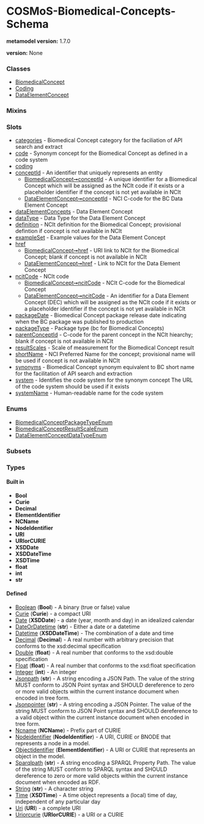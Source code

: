 
# COSMoS-Biomedical-Concepts-Schema


**metamodel version:** 1.7.0

**version:** None





### Classes

 * [BiomedicalConcept](BiomedicalConcept.md)
 * [Coding](Coding.md)
 * [DataElementConcept](DataElementConcept.md)

### Mixins


### Slots

 * [categories](categories.md) - Biomedical Concept category for the faciliation of API search and extract
 * [code](code.md) - Synonym concept for the Biomedical Concept as defined in a code system
 * [coding](coding.md)
 * [conceptId](conceptId.md) - An identifier that uniquely represents an entity
     * [BiomedicalConcept➞conceptId](BiomedicalConcept_conceptId.md) - A unique identifier for a Biomedical Concept which will be assigned as the NCIt code if it exists or a placeholder identifier if the concept is not yet available in NCIt
     * [DataElementConcept➞conceptId](DataElementConcept_conceptId.md) - NCI C-code for the BC Data Element Concept
 * [dataElementConcepts](dataElementConcepts.md) - Data Element Concept
 * [dataType](dataType.md) - Data Type for the Data Element Concept
 * [definition](definition.md) - NCIt definition for the Biomedical Concept; provisional defintion if concept is not available in NCIt
 * [exampleSet](exampleSet.md) - Example values for the Data Element Concept
 * [href](href.md)
     * [BiomedicalConcept➞href](BiomedicalConcept_href.md) - URI link to NCIt for the Biomedical Concept; blank if  concept is not available in NCIt
     * [DataElementConcept➞href](DataElementConcept_href.md) - Link to NCIt for the Data Element Concept
 * [ncitCode](ncitCode.md) - NCIt code
     * [BiomedicalConcept➞ncitCode](BiomedicalConcept_ncitCode.md) - NCIt C-code for the Biomedical Concept
     * [DataElementConcept➞ncitCode](DataElementConcept_ncitCode.md) - An identifier for a Data Element Concept (DEC) which will be assigned as the NCIt code if it exists or a placeholder identifier if the concept is not yet available in NCIt
 * [packageDate](packageDate.md) - Biomedical Concept package release date indicating when the BC package was published to production
 * [packageType](packageType.md) - Package type (bc for Biomedical Concepts)
 * [parentConceptId](parentConceptId.md) - C-code for the parent concept in the NCIt hiearchy; blank if concept is not available in NCIt
 * [resultScales](resultScales.md) - Scale of measurement for the Biomedical Concept result
 * [shortName](shortName.md) - NCI Preferred Name for the concept; provisional name will be used if concept is not available in NCIt
 * [synonyms](synonyms.md) - Biomedical Concept synonym equivalent to BC short name for the facilitation of API search and extraction
 * [system](system.md) - Identifies the code system for the synonym concept The URL of the code system should be used if it exists
 * [systemName](systemName.md) - Human-readable name for the code system

### Enums

 * [BiomedicalConceptPackageTypeEnum](BiomedicalConceptPackageTypeEnum.md)
 * [BiomedicalConceptResultScaleEnum](BiomedicalConceptResultScaleEnum.md)
 * [DataElementConceptDataTypeEnum](DataElementConceptDataTypeEnum.md)

### Subsets


### Types


#### Built in

 * **Bool**
 * **Curie**
 * **Decimal**
 * **ElementIdentifier**
 * **NCName**
 * **NodeIdentifier**
 * **URI**
 * **URIorCURIE**
 * **XSDDate**
 * **XSDDateTime**
 * **XSDTime**
 * **float**
 * **int**
 * **str**

#### Defined

 * [Boolean](types/Boolean.md)  (**Bool**)  - A binary (true or false) value
 * [Curie](types/Curie.md)  (**Curie**)  - a compact URI
 * [Date](types/Date.md)  (**XSDDate**)  - a date (year, month and day) in an idealized calendar
 * [DateOrDatetime](types/DateOrDatetime.md)  (**str**)  - Either a date or a datetime
 * [Datetime](types/Datetime.md)  (**XSDDateTime**)  - The combination of a date and time
 * [Decimal](types/Decimal.md)  (**Decimal**)  - A real number with arbitrary precision that conforms to the xsd:decimal specification
 * [Double](types/Double.md)  (**float**)  - A real number that conforms to the xsd:double specification
 * [Float](types/Float.md)  (**float**)  - A real number that conforms to the xsd:float specification
 * [Integer](types/Integer.md)  (**int**)  - An integer
 * [Jsonpath](types/Jsonpath.md)  (**str**)  - A string encoding a JSON Path. The value of the string MUST conform to JSON Point syntax and SHOULD dereference to zero or more valid objects within the current instance document when encoded in tree form.
 * [Jsonpointer](types/Jsonpointer.md)  (**str**)  - A string encoding a JSON Pointer. The value of the string MUST conform to JSON Point syntax and SHOULD dereference to a valid object within the current instance document when encoded in tree form.
 * [Ncname](types/Ncname.md)  (**NCName**)  - Prefix part of CURIE
 * [Nodeidentifier](types/Nodeidentifier.md)  (**NodeIdentifier**)  - A URI, CURIE or BNODE that represents a node in a model.
 * [Objectidentifier](types/Objectidentifier.md)  (**ElementIdentifier**)  - A URI or CURIE that represents an object in the model.
 * [Sparqlpath](types/Sparqlpath.md)  (**str**)  - A string encoding a SPARQL Property Path. The value of the string MUST conform to SPARQL syntax and SHOULD dereference to zero or more valid objects within the current instance document when encoded as RDF.
 * [String](types/String.md)  (**str**)  - A character string
 * [Time](types/Time.md)  (**XSDTime**)  - A time object represents a (local) time of day, independent of any particular day
 * [Uri](types/Uri.md)  (**URI**)  - a complete URI
 * [Uriorcurie](types/Uriorcurie.md)  (**URIorCURIE**)  - a URI or a CURIE

